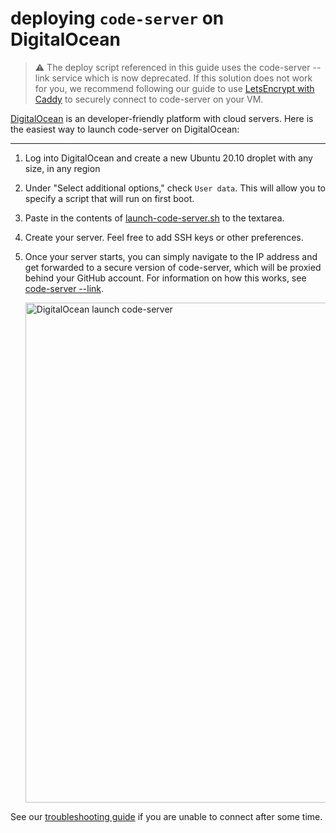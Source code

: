 # deploying `code-server` on DigitalOcean

> ⚠️ The deploy script referenced in this guide uses the code-server --link service which is now deprecated. If this solution does not work for you, we recommend following our guide to use [LetsEncrypt with Caddy](https://coder.com/docs/code-server/latest/guide#using-lets-encrypt-with-caddy) to securely connect to code-server on your VM.


[DigitalOcean](https://digitalocean.com) is an developer-friendly platform with cloud servers. Here is the easiest way to launch code-server on DigitalOcean:

---

1. Log into DigitalOcean and create a new Ubuntu 20.10 droplet with any size, in any region
1. Under "Select additional options," check `User data`. This will allow you to specify a script that will run on first boot.
1. Paste in the contents of [launch-code-server.sh](../deploy-vm/link/launch-code-server.sh) to the textarea.
1. Create your server. Feel free to add SSH keys or other preferences.
1. Once your server starts, you can simply navigate to the IP address and get forwarded to a secure version of code-server, which will be proxied behind your GitHub account. For information on how this works, see [code-server --link](https://github.com/cdr/code-server#cloud-program-%EF%B8%8F).

   <img src="../img/digitalocean-launch-code-server.gif" alt="DigitalOcean launch code-server" width="800" />

See our [troubleshooting guide](../deploy-vm#troubleshooting) if you are unable to connect after some time.
